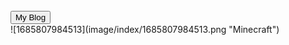 
<link rel="stylesheet" type="text/css" href="style.css">
<html>
<body>  
<section class="loader"> 
<div class="slider" style="--i:0">     </div> 
<div class="slider" style="--i:1">     </div>  
<div class="slider" style="--i:2">     </div> 
<div class="slider" style="--i:3">    </div> 
 <div class="slider" style="--i:4">    </div>  
 </section>
 <br>
<button onclick="window.location.href='/blog'">
    My Blog
    <div class="arrow-wrapper">
        <div class="arrow"></div>
    </div>
</button>
 </body>
 </html>
 <br>
![1685807984513](image/index/1685807984513.png "Minecraft")